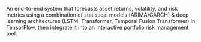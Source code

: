 An end-to-end system that forecasts asset returns, volatility, and risk metrics using a combination of statistical models (ARIMA/GARCH) & deep learning architectures (LSTM, Transformer, Temporal Fusion Transformer) in TensorFlow, then integrate it into an interactive portfolio risk management tool.

